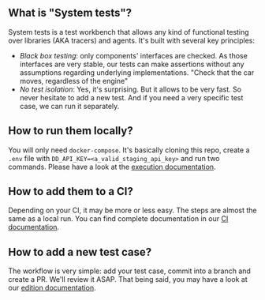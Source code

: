 ## What is "System tests"?

System tests is a test workbench that allows any kind of functional testing over libraries (AKA tracers) and agents. It's built with several key principles:

- *Black box testing*: only components' interfaces are checked. As those interfaces are very stable, our tests can make assertions without any assumptions regarding underlying implementations. "Check that the car moves, regardless of the engine"
- *No test isolation*: Yes, it's surprising. But it allows to be very fast. So never hesitate to add a new test. And if you need a very specific test case, we can run it separately.

## How to run them locally?

You will only need `docker-compose`. It's basically cloning this repo, create a `.env` file with `DD_API_KEY=<a_valid_staging_api_key>` and run two commands. Please have a look at the [execution documentation](./execute).

## How to add them to a CI?

Depending on your CI, it may be more or less easy. The steps are almost the same as a local run. You can find complete documentation in our [CI documentation](./CI).

## How to add a new test case?

The workflow is very simple: add your test case, commit into a branch and create a PR. We'll review it ASAP. That being said, you may have a look at our [edition documentation](./edit).

